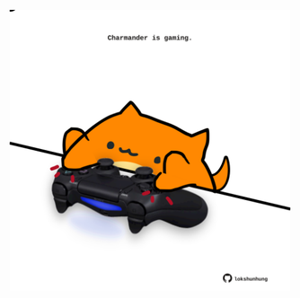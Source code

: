 <!-- built at 24/08/2025, 14:00:30 UTC -->
<p align="center">
  <img width="500" height="500" src="./ReadmeImage.svg">
</p>

